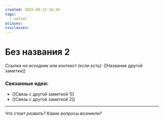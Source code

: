 ```yaml
---
created: 2025-09-23 16:34
tags:
  - zettel
aliases:
cssclasses:
---
```

# Без названия 2

*Ссылка на исходник или контекст (если есть):* [[Название другой заметки]]

<!-- Здесь пишите саму атомарную идею, своими словами. -->

### Связанные идеи:
*   [[Связь с другой заметкой 1]]
*   [[Связь с другой заметкой 2]]

---

*Что стоит развить? Какие вопросы возникли?*